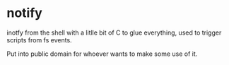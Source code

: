 # notify
inotfy from the shell with a litlle bit of C to glue everything, used to trigger scripts from fs events.

Put into public domain for whoever wants to make some use of it.
